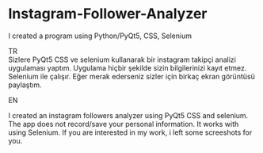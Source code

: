 # Instagram-Follower-Analyzer
I created a program using Python/PyQt5, CSS, Selenium


TR  
  Sizlere PyQt5 CSS ve selenium kullanarak bir instagram takipçi analizi uygulaması yaptım. Uygulama hiçbir şekilde sizin bilgilerinizi kayıt etmez. Selenium ile çalışır. Eğer merak ederseniz sizler için birkaç ekran görüntüsü paylaştım.
  
 EN
   
I created an instagram followers analyzer using PyQt5 CSS and selenium. The app does not record/save your personal information. It works with using Selenium. If you are interested in my work, i left some screeshots for you.
   
